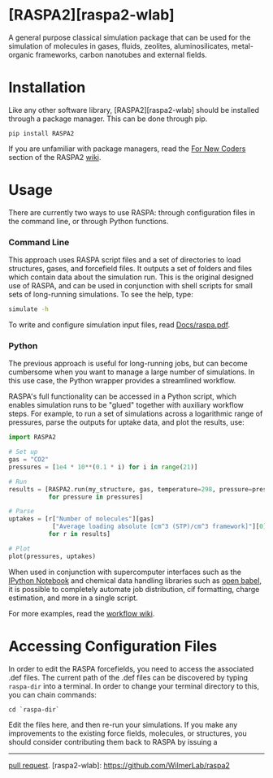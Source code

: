 [RASPA2][raspa2-wlab]
=====================

A general purpose classical simulation package that can be used for the
simulation of molecules in gases, fluids, zeolites, aluminosilicates,
metal-organic frameworks, carbon nanotubes and external fields.

Installation
============

Like any other software library, [RASPA2][raspa2-wlab] should be installed through a package
manager. This can be done through pip.

```
pip install RASPA2
```

If you are unfamiliar with package managers, read the
[For New Coders](https://github.com/numat/RASPA2/wiki/For-New-Coders)
section of the RASPA2 [wiki](https://github.com/numat/RASPA2/wiki).

Usage
=====

There are currently two ways to use RASPA: through configuration files in the
command line, or through Python functions.

### Command Line

This approach uses RASPA script files and a set of directories to load
structures, gases, and forcefield files. It outputs a set of folders and files
which contain data about the simulation run. This is the original designed use
of RASPA, and can be used in conjunction with shell scripts for small sets of
long-running simulations. To see the help, type:

```bash
simulate -h
```

To write and configure simulation input files, read
[Docs/raspa.pdf](https://github.com/numat/RASPA2/blob/master/Docs/raspa.pdf).

### Python

The previous approach is useful for long-running jobs, but can become
cumbersome when you want to manage a large number of simulations. In this use
case, the Python wrapper provides a streamlined workflow.

RASPA's full functionality can be accessed in a Python script, which enables
simulation runs to be "glued" together with auxiliary workflow steps. For
example, to run a set of simulations across a logarithmic range of pressures,
parse the outputs for uptake data, and plot the results, use:

```python
import RASPA2

# Set up
gas = "CO2"
pressures = [1e4 * 10**(0.1 * i) for i in range(21)]

# Run
results = [RASPA2.run(my_structure, gas, temperature=298, pressure=pressure)
           for pressure in pressures]

# Parse
uptakes = [r["Number of molecules"][gas]
            ["Average loading absolute [cm^3 (STP)/cm^3 framework]"][0]
           for r in results]

# Plot
plot(pressures, uptakes)
```

When used in conjunction with supercomputer interfaces such as the
[IPython Notebook](http://ipython.org/notebook.html) and chemical data handling
libraries such as [open babel](http://openbabel.org/wiki/Main_Page), it is
possible to completely automate job distribution, cif formatting, charge
estimation, and more in a single script.

For more examples, read the
[workflow wiki](https://github.com/numat/RASPA2/wiki/Workflow).

Accessing Configuration Files
=============================

In order to edit the RASPA forcefields, you need to access the associated .def
files. The current path of the .def files can be discovered by typing
`raspa-dir` into a terminal. In order to change your terminal directory to
this, you can chain commands:

```
cd `raspa-dir`
```

Edit the files here, and then re-run your simulations. If you make any
improvements to the existing force fields, molecules, or structures, you should
consider contributing them back to RASPA by issuing a

----------------------------------------------------------------------------------------------------
[pull request](https://help.github.com/articles/using-pull-requests/).
[raspa2-wlab]: https://github.com/WilmerLab/raspa2
